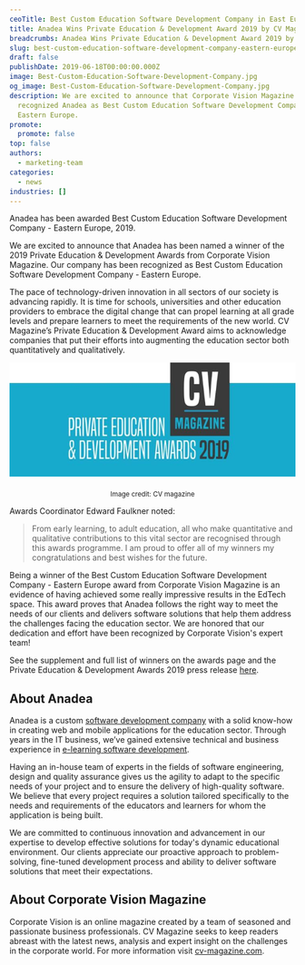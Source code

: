 ```yaml
---
ceoTitle: Best Custom Education Software Development Company in East Europe
title: Anadea Wins Private Education & Development Award 2019 by CV Magazine
breadcrumbs: Anadea Wins Private Education & Development Award 2019 by CV Magazine
slug: best-custom-education-software-development-company-eastern-europe
draft: false
publishDate: 2019-06-18T00:00:00.000Z
image: Best-Custom-Education-Software-Development-Company.jpg
og_image: Best-Custom-Education-Software-Development-Company.jpg
description: We are excited to announce that Corporate Vision Magazine
  recognized Anadea as Best Custom Education Software Development Company in
  Eastern Europe.
promote:
  promote: false
top: false
authors:
  - marketing-team
categories:
  - news
industries: []
---
```

Anadea has been awarded Best Custom Education Software Development Company - Eastern Europe, 2019.

We are excited to announce that Anadea has been named a winner of the 2019 Private Education & Development Awards from Corporate Vision Magazine. Our company has been recognized as Best Custom Education Software Development Company - Eastern Europe.

The pace of technology-driven innovation in all sectors of our society is advancing rapidly. It is time for schools, universities and other education providers to embrace the digital change that can propel learning at all grade levels and prepare learners to meet the requirements of the new world. CV Magazine’s Private Education & Development Award aims to acknowledge companies that put their efforts into augmenting the education sector both quantitatively and qualitatively.

<center>

![Private Education and Development Award 2019](Private-Education-and-Development-Award.jpg)

<sub>Image credit: CV magazine</sub></center>

Awards Coordinator Edward Faulkner noted:

> From early learning, to adult education, all who make quantitative and qualitative contributions to this vital sector are recognised through this awards programme. I am proud to offer all of my winners my congratulations and best wishes for the future.

Being a winner of the Best Custom Education Software Development Company - Eastern Europe award from Corporate Vision Magazine is an evidence of having achieved some really impressive results in the EdTech space. This award proves that Anadea follows the right way to meet the needs of our clients and delivers software solutions that help them address the challenges facing the education sector. We are honored that our dedication and effort have been recognized by Corporate Vision's expert team!

See the supplement and full list of winners on the awards page and the Private Education & Development Awards 2019 press release <a href="http://www.corporatevision-news.com/2019-the-private-education-development-awards-2019-press-release/" rel="nofollow" target="_blank">here</a>.

## About Anadea

Anadea is a custom [software development company](https://anadea.info/) with a solid know-how in creating web and mobile applications for the education sector. Through years in the IT business, we’ve gained extensive technical and business experience in [e-learning software development](https://anadea.info/solutions/e-learning-software-development).

Having an in-house team of experts in the fields of software engineering, design and quality assurance gives us the agility to adapt to the specific needs of your project and to ensure the delivery of high-quality software. We believe that every project requires a solution tailored specifically to the needs and requirements of the educators and learners for whom the application is being built.

We are committed to continuous innovation and advancement in our expertise to develop effective solutions for today's dynamic educational environment. Our clients appreciate our proactive approach to problem-solving, fine-tuned development process and ability to deliver software solutions that meet their expectations.

## About Corporate Vision Magazine

Corporate Vision is an online magazine created by a team of seasoned and passionate business professionals. CV Magazine seeks to keep readers abreast with the latest news, analysis and expert insight on the challenges in the corporate world. For more information visit <a href="https://www.corporatevision-news.com/" target="_blank">cv-magazine.com</a>.
